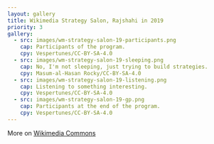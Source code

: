 ```yaml
---
layout: gallery
title: Wikimedia Strategy Salon, Rajshahi in 2019
priority: 3
gallery:
  - src: images/wm-strategy-salon-19-participants.png
    cap: Participants of the program.
    cpy: Vespertunes/CC-BY-SA-4.0
  - src: images/wm-strategy-salon-19-sleeping.png
    cap: No, I'm not sleeping, just trying to build strategies.
    cpy: Masum-al-Hasan Rocky/CC-BY-SA-4.0
  - src: images/wm-strategy-salon-19-listening.png
    cap: Listening to something interesting.
    cpy: Vespertunes/CC-BY-SA-4.0
  - src: images/wm-strategy-salon-19-gp.png
    cap: Participants at the end of the program.
    cpy: Vespertunes/CC-BY-SA-4.0
---
```


More on [Wikimedia Commons](https://commons.wikimedia.org/wiki/Category:Wikimedia_Strategy_Salon_in_Rajshahi,_2019)